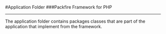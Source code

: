 #Application Folder
###Packfire Framework for PHP

___

The application folder contains packages classes that are part of the application that implement from the framework.